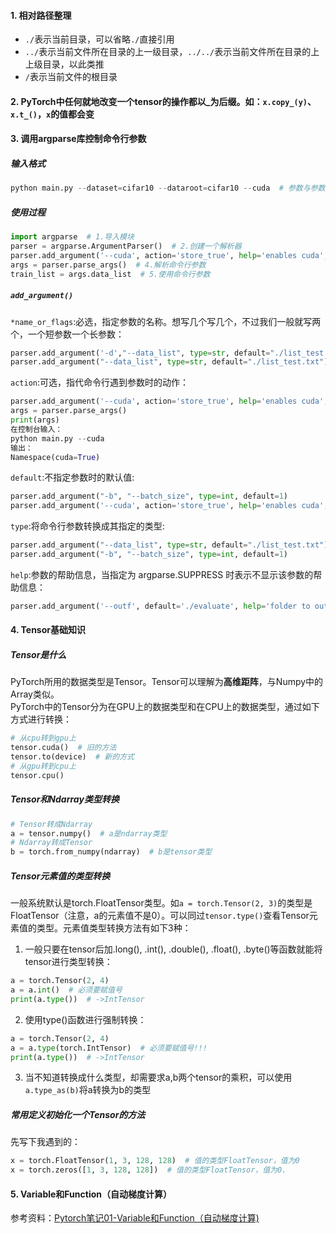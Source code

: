 #### 1. 相对路径整理  
* `./`表示当前目录，可以省略`./`直接引用  
* `../`表示当前文件所在目录的上一级目录，`../../`表示当前文件所在目录的上上级目录，以此类推  
* `/`表示当前文件的根目录  
#### 2. PyTorch中任何就地改变一个tensor的操作都以_为后缀。如：`x.copy_(y)`、`x.t_()`，`x`的值都会变  
#### 3. 调用argparse库控制命令行参数  
##### 输入格式
```python
python main.py --dataset=cifar10 --dataroot=cifar10 --cuda  # 参数与参数之间用空格隔开；参数赋值用'名称=值'成对的方式
```
##### 使用过程
```python
import argparse  # 1.导入模块
parser = argparse.ArgumentParser()  # 2.创建一个解析器
parser.add_argument('--cuda', action='store_true', help='enables cuda', default=True)  # 3.向该解析器中添加关注的命令行参数和选项
args = parser.parse_args()  # 4.解析命令行参数
train_list = args.data_list  # 5.使用命令行参数
```
##### `add_argument()`
`*name_or_flags`:必选，指定参数的名称。想写几个写几个，不过我们一般就写两个，一个短参数一个长参数：
```python
parser.add_argument('-d',"--data_list", type=str, default="./list_test.txt")  # 短横那个名称没有用
parser.add_argument("--data_list", type=str, default="./list_test.txt")  # 和上面的效果一样
```
`action`:可选，指代命令行遇到参数时的动作：
```python
parser.add_argument('--cuda', action='store_true', help='enables cuda', default=True)  # 重点：action='store_true'
args = parser.parse_args()
print(args)
在控制台输入：
python main.py --cuda
输出：
Namespace(cuda=True)
``` 
`default`:不指定参数时的默认值:
```python
parser.add_argument("-b", "--batch_size", type=int, default=1)
parser.add_argument('--cuda', action='store_true', help='enables cuda', default=True)
```
`type`:将命令行参数转换成其指定的类型:
```python
parser.add_argument("--data_list", type=str, default="./list_test.txt")
parser.add_argument("-b", "--batch_size", type=int, default=1)
```
`help`:参数的帮助信息，当指定为 argparse.SUPPRESS 时表示不显示该参数的帮助信息：
```python
parser.add_argument('--outf', default='./evaluate', help='folder to output images and model checkpoints')
```
#### 4. Tensor基础知识
##### Tensor是什么
PyTorch所用的数据类型是Tensor。Tensor可以理解为**高维距阵**，与Numpy中的Array类似。  
PyTorch中的Tensor分为在GPU上的数据类型和在CPU上的数据类型，通过如下方式进行转换：
```python
# 从cpu转到gpu上
tensor.cuda()  # 旧的方法
tensor.to(device)  # 新的方式
# 从gpu转到cpu上
tensor.cpu()
```
##### Tensor和Ndarray类型转换
```python
# Tensor转成Ndarray
a = tensor.numpy()  # a是ndarray类型
# Ndarray转成Tensor
b = torch.from_numpy(ndarray)  # b是tensor类型
```
##### Tensor元素值的类型转换
一般系统默认是torch.FloatTensor类型。如`a = torch.Tensor(2, 3)`的类型是FloatTensor（注意，a的元素值不是0）。可以同过`tensor.type()`查看Tensor元素值的类型。元素值类型转换方法有如下3种：
1. 一般只要在tensor后加.long(), .int(), .double(), .float(), .byte()等函数就能将tensor进行类型转换：
```python
a = torch.Tensor(2, 4)
a = a.int()  # 必须要赋值号
print(a.type())  # ->IntTensor
```
2. 使用type()函数进行强制转换：
```python
a = torch.Tensor(2, 4)
a = a.type(torch.IntTensor)  # 必须要赋值号!!!
print(a.type())  # ->IntTensor
```
3. 当不知道转换成什么类型，却需要求a,b两个tensor的乘积，可以使用`a.type_as(b)`将a转换为b的类型
##### 常用定义初始化一个Tensor的方法  
先写下我遇到的：
```python
x = torch.FloatTensor(1, 3, 128, 128)  # 值的类型FloatTensor，值为0
x = torch.zeros([1, 3, 128, 128])  # 值的类型FloatTensor，值为0.
```
#### 5. Variable和Function（自动梯度计算）  
参考资料：[Pytorch笔记01-Variable和Function（自动梯度计算)](https://zhuanlan.zhihu.com/p/27147968)
